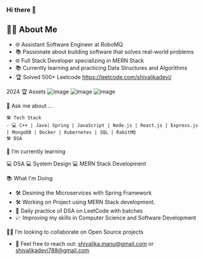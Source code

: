 ### Hi there 👋

<!--
**shivalikadevi/shivalikadevi** is a ✨ _special_ ✨ repository because its `README.md` (this file) appears on your GitHub profile.

Here are some ideas to get you started:
- 🔭 I’m currently working on ...
- 🌱 I’m currently learning ...
- 👯 I’m looking to collaborate on ...
- 🤔 I’m looking for help with ...
- 💬 Ask me about ...
- 📫 How to reach me: ...
- 😄 Pronouns: ...
- ⚡ Fun fact: ...
-->
  ## 👨‍💻 About Me
- 🌐 Assistant Software Engineer at RoboMQ
- 📚 Passionate about building software that solves real-world problems
- 🌐 Full Stack Developer specializing in MERN Stack
- 📚 Currently learning and practicing Data Structures and Algorithms
- 🏆 Solved 500+ Leetcode  https://leetcode.com/shivalikadevi/


2024 🏆 Assets
  ![image](https://github.com/shivalikadevi/shivalikadevi/assets/59412482/51258c44-f42d-416d-8deb-10fa7b8f87ef)
  ![image](https://github.com/shivalikadevi/shivalikadevi/assets/59412482/e0dfdf3e-ab25-4568-a05b-37baef1b6fe3)
  ![image](https://github.com/shivalikadevi/shivalikadevi/assets/59412482/3cf58d06-291f-4c8d-b0fe-00344e570133)





💬 Ask me about ...




    🛠️ Tech Stack
    - 💻 C++ | Java| Spring | JavaScript | Node.js | React.js | Express.js | MongoDB | Docker | Kubernetes | SQL | RabitMQ
    🛠️ DSA

🌱 I’m currently learning



  💻 DSA 
  💻 System Design
  💻 MERN Stack Development 

    
📚 What I'm Doing



- 🛠️ Desining the Microservices with Spring Framework 
- 🛠️ Working on Project using MERN Stack development.
- 📘 Daily practice of DSA on LeetCode with batches
- 📈 Improving my skills in Computer Science and Software Development

 🤝👯 I’m looking to collaborate on  Open Source projects

- 📧 Feel free to reach out: shivalika.manu@gmail.com or shivalikadevi788@gmail.com


